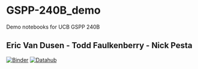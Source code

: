 # GSPP-240B_demo
Demo notebooks for UCB GSPP 240B

##  Eric Van Dusen - Todd Faulkenberry - Nick Pesta

[![Binder](https://mybinder.org/badge.svg)](https://mybinder.org/v2/gh/ericvd-ucb/GSPP-240B_demo)
[![Datahub](https://img.shields.io/badge/Launch-UCB%20Datahub-blue.svg)](http://datahub.berkeley.edu/user-redirect/interact?account=ericvd-ucb&repo=GSPP-240B_demo&branch=master&path=)

